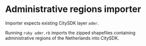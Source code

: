 # Administrative regions importer

Importer expects existing CitySDK layer `admr`.

Running `ruby admr.rb` imports the zipped shapefiles containing administrative regions of the Netherlands into CitySDK.